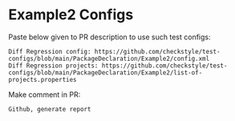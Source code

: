 # Example2 Configs
Paste below given to PR description to use such test configs:
```
Diff Regression config: https://github.com/checkstyle/test-configs/blob/main/PackageDeclaration/Example2/config.xml
Diff Regression projects: https://github.com/checkstyle/test-configs/blob/main/PackageDeclaration/Example2/list-of-projects.properties
```
Make comment in PR:
```
Github, generate report
```
